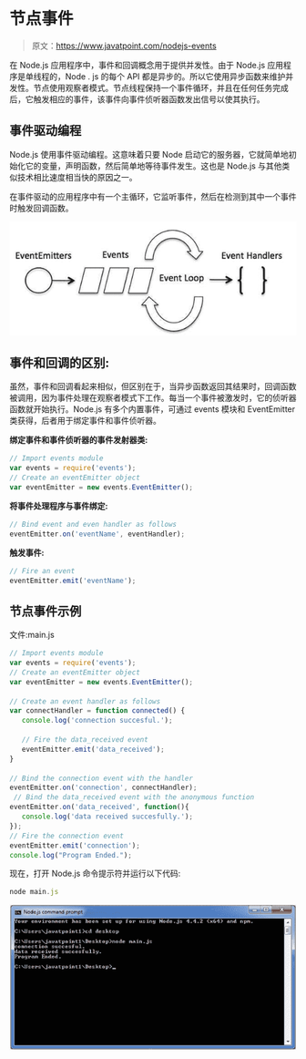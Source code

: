 # 节点事件

> 原文：<https://www.javatpoint.com/nodejs-events>

在 Node.js 应用程序中，事件和回调概念用于提供并发性。由于 Node.js 应用程序是单线程的，Node . js 的每个 API 都是异步的。所以它使用异步函数来维护并发性。节点使用观察者模式。节点线程保持一个事件循环，并且在任何任务完成后，它触发相应的事件，该事件向事件侦听器函数发出信号以使其执行。

## 事件驱动编程

Node.js 使用事件驱动编程。这意味着只要 Node 启动它的服务器，它就简单地初始化它的变量，声明函数，然后简单地等待事件发生。这也是 Node.js 与其他类似技术相比速度相当快的原因之一。

在事件驱动的应用程序中有一个主循环，它监听事件，然后在检测到其中一个事件时触发回调函数。

![Node.js events 1](img/0e7fdeac37e8f9b5d4095b5cb2476e9e.png)

## 事件和回调的区别:

虽然，事件和回调看起来相似，但区别在于，当异步函数返回其结果时，回调函数被调用，因为事件处理在观察者模式下工作。每当一个事件被激发时，它的侦听器函数就开始执行。Node.js 有多个内置事件，可通过 events 模块和 EventEmitter 类获得，后者用于绑定事件和事件侦听器。

**绑定事件和事件侦听器的事件发射器类:**

```js
// Import events module
var events = require('events');
// Create an eventEmitter object
var eventEmitter = new events.EventEmitter();

```

**将事件处理程序与事件绑定:**

```js
// Bind event and even handler as follows
eventEmitter.on('eventName', eventHandler);

```

**触发事件:**

```js
// Fire an event 
eventEmitter.emit('eventName');

```

## 节点事件示例

文件:main.js

```js
// Import events module
var events = require('events');
// Create an eventEmitter object
var eventEmitter = new events.EventEmitter();

// Create an event handler as follows
var connectHandler = function connected() {
   console.log('connection succesful.');

   // Fire the data_received event 
   eventEmitter.emit('data_received');
}

// Bind the connection event with the handler
eventEmitter.on('connection', connectHandler);
 // Bind the data_received event with the anonymous function
eventEmitter.on('data_received', function(){
   console.log('data received succesfully.');
});
// Fire the connection event 
eventEmitter.emit('connection');
console.log("Program Ended.");

```

现在，打开 Node.js 命令提示符并运行以下代码:

```js
node main.js

```

![Node.js events 2](img/f17d64bdcd309bcf6549920c974f883b.png)
